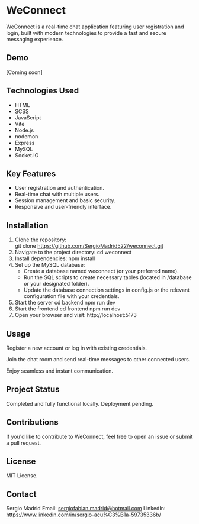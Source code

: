 # WeConnect

WeConnect is a real-time chat application featuring user registration and login, built with modern technologies to provide a fast and secure messaging experience.

## Demo

[Coming soon]

## Technologies Used

- HTML  
- SCSS  
- JavaScript
- Vite
- Node.js
- nodemon  
- Express  
- MySQL  
- Socket.IO  

## Key Features

- User registration and authentication.  
- Real-time chat with multiple users.  
- Session management and basic security.  
- Responsive and user-friendly interface.  

## Installation

1. Clone the repository:  
      git clone https://github.com/SergioMadrid522/weconnect.git
2. Navigate to the project directory:
      cd weconnect
3. Install dependencies:
      npm install
4. Set up the MySQL database:
    - Create a database named weconnect (or your preferred name).
    - Run the SQL scripts to create necessary tables (located in /database or your designated folder).
    - Update the database connection settings in config.js or the relevant configuration file with your credentials.
5. Start the server
     cd backend
     npm run dev
6. Start the frontend
     cd frontend
     npm run dev
8. Open your browser and visit:
     http://localhost:5173

## Usage

Register a new account or log in with existing credentials.

Join the chat room and send real-time messages to other connected users.

Enjoy seamless and instant communication.

## Project Status

Completed and fully functional locally. Deployment pending.

## Contributions

If you'd like to contribute to WeConnect, feel free to open an issue or submit a pull request.

## License

MIT License.

## Contact

Sergio Madrid
Email: sergiofabian.madrid@hotmail.com
LinkedIn: https://www.linkedin.com/in/sergio-acu%C3%B1a-59735336b/

